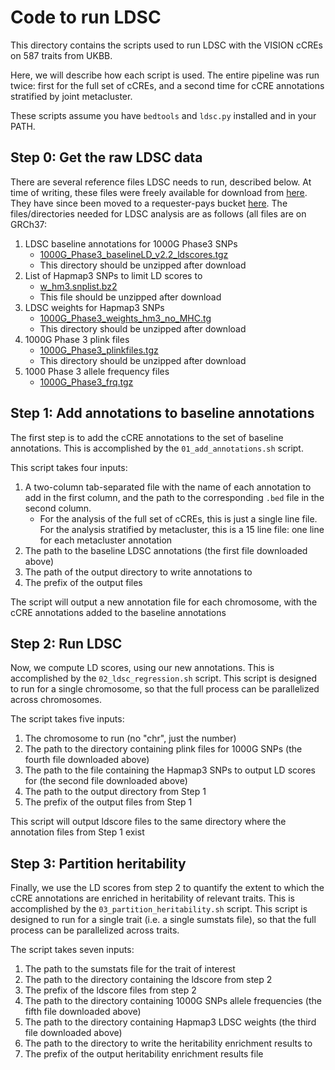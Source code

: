 # Code to run LDSC

This directory contains the scripts used to run LDSC with the VISION cCREs on 587 traits from UKBB.

Here, we will describe how each script is used. The entire pipeline was run twice: first for the full set of cCREs, and a second time for cCRE annotations stratified by joint metacluster.

These scripts assume you have `bedtools` and `ldsc.py` installed and in your PATH.

## Step 0: Get the raw LDSC data

There are several reference files LDSC needs to run, described below. At time of writing, these files were freely available for download from [here](https://alkesgroup.broadinstitute.org/LDSCORE/). They have since been moved to a requester-pays bucket [here](https://console.cloud.google.com/storage/browser/broad-alkesgroup-public-requester-pays/LDSCORE). The files/directories needed for LDSC analysis are as follows (all files are on GRCh37:
1. LDSC baseline annotations for 1000G Phase3 SNPs
    - [1000G_Phase3_baselineLD_v2.2_ldscores.tgz](https://console.cloud.google.com/storage/browser/_details/broad-alkesgroup-public-requester-pays/LDSCORE/1000G_Phase3_baselineLD_v2.2_ldscores.tgz)
    - This directory should be unzipped after download
2.  List of Hapmap3 SNPs to limit LD scores to
    - [w_hm3.snplist.bz2](https://console.cloud.google.com/storage/browser/_details/broad-alkesgroup-public-requester-pays/LDSCORE/w_hm3.snplist.bz2)
    - This file should be unzipped after download
3. LDSC weights for Hapmap3 SNPs
    - [1000G_Phase3_weights_hm3_no_MHC.tg](https://console.cloud.google.com/storage/browser/_details/broad-alkesgroup-public-requester-pays/LDSCORE/1000G_Phase3_weights_hm3_no_MHC.tgz)
    - This directory should be unzipped after download
4. 1000G Phase 3 plink files
    - [1000G_Phase3_plinkfiles.tgz](https://console.cloud.google.com/storage/browser/_details/broad-alkesgroup-public-requester-pays/LDSCORE/1000G_Phase3_plinkfiles.tgz)
    - This directory should be unzipped after download
5. 1000 Phase 3 allele frequency files
    - [1000G_Phase3_frq.tgz](https://console.cloud.google.com/storage/browser/_details/broad-alkesgroup-public-requester-pays/LDSCORE/1000G_Phase3_frq.tgz)

## Step 1: Add annotations to baseline annotations

The first step is to add the cCRE annotations to the set of baseline annotations. This is accomplished by the `01_add_annotations.sh` script.

This script takes four inputs:
1. A two-column tab-separated file with the name of each annotation to add in the first column, and the path to the corresponding `.bed` file in the second column.
    - For the analysis of the full set of cCREs, this is just a single line file. For the analysis stratified by metacluster, this is a 15 line file: one line for each metacluster annotation
2. The path to the baseline LDSC annotations (the first file downloaded above)
3. The path of the output directory to write annotations to
4. The prefix of the output files

The script will output a new annotation file for each chromosome, with the cCRE annotations added to the baseline annotations

## Step 2: Run LDSC

Now, we compute LD scores, using our new annotations. This is accomplished by the `02_ldsc_regression.sh` script. This script is designed to run for a single chromosome, so that the full process can be parallelized across chromosomes.

The script takes five inputs:
1. The chromosome to run (no "chr", just the number)
2. The path to the directory containing plink files for 1000G SNPs (the fourth file downloaded above)
3. The path to the file containing the Hapmap3 SNPs to output LD scores for (the second file downloaded above)
4. The path to the output directory from Step 1
5. The prefix of the output files from Step 1

This script will output ldscore files to the same directory where the annotation files from Step 1 exist

## Step 3: Partition heritability

Finally, we use the LD scores from step 2 to quantify the extent to which the cCRE annotations are enriched in heritability of relevant traits. This is accomplished by the `03_partition_heritability.sh` script. This script is designed to run for a single trait (i.e. a single sumstats file), so that the full process can be parallelized across traits.

The script takes seven inputs:
1. The path to the sumstats file for the trait of interest
2. The path to the directory containing the ldscore from step 2
3. The prefix of the ldscore files from step 2
4. The path to the directory containing 1000G SNPs allele frequencies (the fifth file downloaded above)
5. The path to the directory containing Hapmap3 LDSC weights (the third file downloaded above)
6. The path to the directory to write the heritability enrichment results to
7. The prefix of the output heritability enrichment results file

